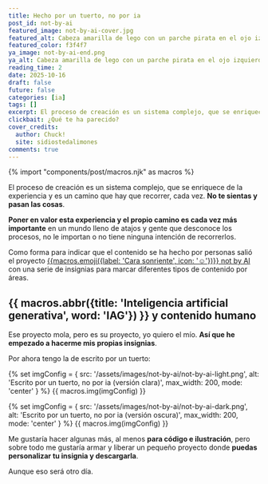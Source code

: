 ```yaml
---
title: Hecho por un tuerto, no por ia
post_id: not-by-ai
featured_image: not-by-ai-cover.jpg
featured_alt: Cabeza amarilla de lego con un parche pirata en el ojo izquierdo, pero tipo Metal Gear Solid en la que hay 3 cintas negras.
featured_color: f3f4f7
ya_image: not-by-ai-end.png
ya_alt: Cabeza amarilla de lego con un parche pirata en el ojo izquierdo, pero tipo Metal Gear Solid en la que hay 3 cintas negras.
reading_time: 2
date: 2025-10-16
draft: false
future: false
categories: [ia]
tags: []
excerpt: El proceso de creación es un sistema complejo, que se enriquece de la experiencia y es un camino que hay que recorrer, cada vez. Este post, va de eso.
clickbait: ¿Qué te ha parecido?
cover_credits:
  author: Chuck!
  site: sidiostedalimones
comments: true
---
```

{% import "components/post/macros.njk" as macros %}

El proceso de creación es un sistema complejo, que se enriquece de la experiencia y es un camino que hay que recorrer, cada vez. **No te sientas y pasan las cosas**.

**Poner en valor esta experiencia y el propio camino es cada vez más importante** en un mundo lleno de atajos y gente que desconoce los procesos, no le importan o no tiene ninguna intención de recorrerlos.

Como forma para indicar que el contenido se ha hecho por personas salió el proyecto [ {{macros.emoji({label: 'Cara sonriente', icon: '☺︎'})}} not by AI](https://notbyai.fyi/) con una serie de insignias para marcar diferentes tipos de contenido por áreas.

## {{ macros.abbr({title: 'Inteligencia artificial generativa', word: 'IAG'}) }} y contenido humano

Ese proyecto mola, pero es su proyecto, yo quiero el mío. **Así que he empezado a hacerme mis propias insignias**.

Por ahora tengo la de escrito por un tuerto:

{% set imgConfig = {
  src: '/assets/images/not-by-ai/not-by-ai-light.png',
  alt: 'Escrito por un tuerto, no por ia (versión clara)',
  max_width: 200,
  mode: 'center'
} %}
{{ macros.img(imgConfig) }}

{% set imgConfig = {
  src: '/assets/images/not-by-ai/not-by-ai-dark.png',
  alt: 'Escrito por un tuerto, no por ia (versión oscura)',
  max_width: 200,
  mode: 'center'
} %}
{{ macros.img(imgConfig) }}

Me gustaría hacer algunas más, al menos **para código e ilustración**, pero sobre todo me gustaría armar y liberar un pequeño proyecto donde **puedas personalizar tu insignia y descargarla**.

Aunque eso será otro día.


